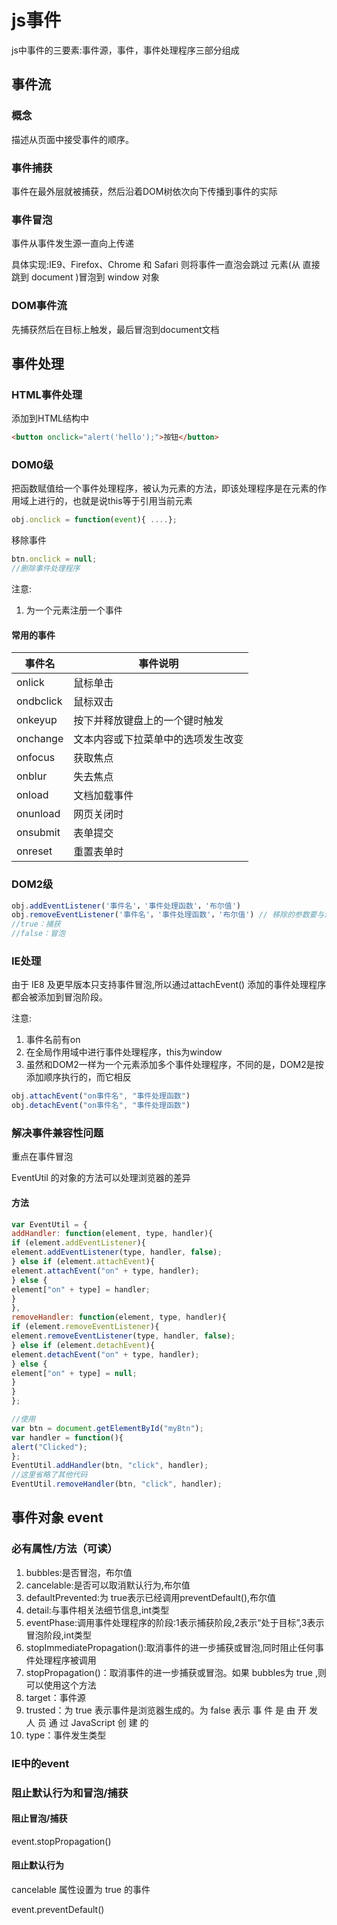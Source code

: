 # js事件

js中事件的三要素:事件源，事件，事件处理程序三部分组成

## 事件流

### 概念

描述从页面中接受事件的顺序。

### 事件捕获

事件在最外层就被捕获，然后沿着DOM树依次向下传播到事件的实际

### 事件冒泡

事件从事件发生源一直向上传递

具体实现:IE9、Firefox、Chrome 和 Safari 则将事件一直泡会跳过 <html> 元素(从 <body> 直接跳到 document )冒泡到 window 对象


### DOM事件流

先捕获然后在目标上触发，最后冒泡到document文档

## 事件处理

### HTML事件处理

添加到HTML结构中

```html
<button onclick="alert('hello');">按钮</button>
```

### DOM0级

把函数赋值给一个事件处理程序，被认为元素的方法，即该处理程序是在元素的作用域上进行的，也就是说this等于引用当前元素

```js
obj.onclick = function(event){ ....};
```
移除事件
```js
btn.onclick = null;
//删除事件处理程序
```

注意:
1. 为一个元素注册一个事件


#### 常用的事件

事件名 | 事件说明
------|--------
onlick| 鼠标单击
ondbclick| 鼠标双击
onkeyup| 按下并释放键盘上的一个键时触发
onchange| 文本内容或下拉菜单中的选项发生改变
onfocus| 获取焦点
onblur| 失去焦点
onload| 文档加载事件
onunload| 网页关闭时
onsubmit| 表单提交
onreset | 重置表单时

### DOM2级

```js
obj.addEventListener('事件名'，'事件处理函数'，'布尔值')
obj.removeEventListener('事件名'，'事件处理函数'，'布尔值') // 移除的参数要与添加时一致，若是事件处理函数为匿名，那么就无法移除了
//true：捕获
//false：冒泡
```
### IE处理

由于 IE8 及更早版本只支持事件冒泡,所以通过attachEvent() 添加的事件处理程序都会被添加到冒泡阶段。

注意:
1. 事件名前有on
2. 在全局作用域中进行事件处理程序，this为window
3. 虽然和DOM2一样为一个元素添加多个事件处理程序，不同的是，DOM2是按添加顺序执行的，而它相反

```js
obj.attachEvent("on事件名", "事件处理函数")
obj.detachEvent("on事件名", "事件处理函数")
```

### 解决事件兼容性问题

重点在事件冒泡

EventUtil 的对象的方法可以处理浏览器的差异

#### 方法

```js
var EventUtil = {
addHandler: function(element, type, handler){
if (element.addEventListener){
element.addEventListener(type, handler, false);
} else if (element.attachEvent){
element.attachEvent("on" + type, handler);
} else {
element["on" + type] = handler;
}
},
removeHandler: function(element, type, handler){
if (element.removeEventListener){
element.removeEventListener(type, handler, false);
} else if (element.detachEvent){
element.detachEvent("on" + type, handler);
} else {
element["on" + type] = null;
}
}
};
```
```js
//使用
var btn = document.getElementById("myBtn");
var handler = function(){
alert("Clicked");
};
EventUtil.addHandler(btn, "click", handler);
//这里省略了其他代码
EventUtil.removeHandler(btn, "click", handler);
```

## 事件对象 event

### 必有属性/方法（可读）

1. bubbles:是否冒泡，布尔值
2. cancelable:是否可以取消默认行为,布尔值
3. defaultPrevented:为 true表示已经调用preventDefault(),布尔值
4. detail:与事件相关法细节信息,int类型
5. eventPhase:调用事件处理程序的阶段:1表示捕获阶段,2表示“处于目标”,3表示冒泡阶段,int类型
6. stopImmediatePropagation():取消事件的进一步捕获或冒泡,同时阻止任何事件处理程序被调用
7. stopPropagation()：取消事件的进一步捕获或冒泡。如果 bubbles为 true ,则可以使用这个方法
8. target：事件源
9. trusted：为 true 表示事件是浏览器生成的。为 false 表示 事 件 是 由 开 发 人 员 通 过 JavaScript 创 建 的
10. type：事件发生类型

### IE中的event

### 阻止默认行为和冒泡/捕获

#### 阻止冒泡/捕获
event.stopPropagation()

#### 阻止默认行为

cancelable 属性设置为 true 的事件

event.preventDefault()
